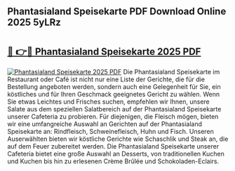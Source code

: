 ## Phantasialand Speisekarte PDF Download Online 2025 5yLRz

# <h2><a href="http://gc667o.nevu.top/?p=Phantasialand+Speisekarte">🔗 👉🔴 Phantasialand Speisekarte 2025 PDF</a></h2>

[![Phantasialand Speisekarte 2025 PDF](https://i.imgur.com/dBaPXMq.png)](http://gc667o.nevu.top/?p=Phantasialand+Speisekarte)
Die Phantasialand Speisekarte im Restaurant oder Café ist nicht nur eine Liste der Gerichte, die für die Bestellung angeboten werden, sondern auch eine Gelegenheit für Sie, ein köstliches und für Ihren Geschmack geeignetes Gericht zu wählen. Wenn Sie etwas Leichtes und Frisches suchen, empfehlen wir Ihnen, unsere Salate aus dem speziellen Salatbereich auf der Phantasialand Speisekarte unserer Cafeteria zu probieren. Für diejenigen, die Fleisch mögen, bieten wir eine umfangreiche Auswahl an Gerichten auf der Phantasialand Speisekarte an: Rindfleisch, Schweinefleisch, Huhn und Fisch. Unseren Auserwählten bieten wir köstliche Gerichte wie Schaschlik und Steak an, die auf dem Feuer zubereitet werden. Die Phantasialand Speisekarte unserer Cafeteria bietet eine große Auswahl an Desserts, von traditionellen Kuchen und Kuchen bis hin zu erlesenen Crème Brûlée und Schokoladen-Eclairs.
